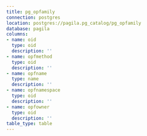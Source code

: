 ```yaml
---
title: pg_opfamily
connection: postgres
location: postgres://pagila.pg_catalog/pg_opfamily
database: pagila
columns:
- name: oid
  type: oid
  description: ''
- name: opfmethod
  type: oid
  description: ''
- name: opfname
  type: name
  description: ''
- name: opfnamespace
  type: oid
  description: ''
- name: opfowner
  type: oid
  description: ''
table_type: table
---
```


